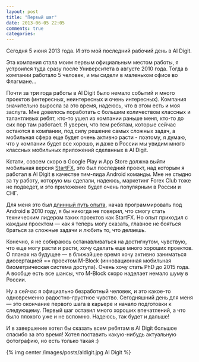 ```yaml
---
layout: post
title: "Первый шаг"
date: 2013-06-05 22:05
comments: true
categories: 
---
```

Сегодня 5 июня 2013 года. И это мой последний рабочий день в Al Digit. 

Эта компания стала моим первым официальным местом работы, я устроился туда сразу после Университета в августе 2010 года. Тогда в компании работало 5 человек, и мы сидели в маленьком офисе во Флагмане...

<!-- more -->

Почти за три года работы в Al Digit было немало событий и много проектов (интересных, неинтересных и очень интересных). Компания значительно выросла за это время, надеюсь, что в этом есть и моя заслуга. Мне довелось поработать с большим количеством классных и талантливых ребят, кто-то ушел из компании раньше меня, кто-то до сих пор там работает. Я уверен, что тем ребятам, которые сейчас остаются в компании, под силу решение самых сложных задач, а мобильная сфера еще будет очень активно расти - поэтому, я думаю, что у компании будет все хорошо, и даже в России мы увидим много классных мобильных приложений сделанных в Al Digit.

Кстати, совсем скоро в Google Play и App Store должна выйти мобильная версия [StartFХ](http://www.fxclub.org/tools_soft/startfx/), это был последний проект, над которым я работал в Al Digit в качестве тим-лида Android команды. Мне не стыдно за ту работу, которую мы сделали, надеюсь, маркетинг Forex Club тоже не подведет, и это приложение будет очень популярным в России и СНГ.

Для меня это был [длинный путь опыта](http://ru.linkedin.com/in/korovyansk/), начав программировать под Android в 2010 году, я бы никогда не поверил, что смогу стать техническим лидером таких проектов как StartFX. Но опыт приходил с каждым проектом — как я теперь могу сказать, главное не бояться браться за сложные задачи и любить то, что делаешь. 

Конечно, я не собираюсь останавливаться на достигнутом, чувствую, что еще могу расти и расти, хочу сделать еще много хороших проектов. О планах на будущее — в ближайшее время хочу активно заниматься диссертацией == проектом M-Block (инновационная мобильная биометрическая система доступа). Очень хочу стать PhD до 2015 года. А вообще есть все шансы, что M-Block скоро наделает немало шуму в России.

Ну а сейчас я официально безработный человек, и это какое-то одновременно радостно-грустное чувство. Сегодняшний день для меня — это окончание первого шага в карьере и начало подготовки к следующему. Первый шаг оставил много хороших впечатлений, а что было плохого уже и не вспомню. Надеюсь, так будет и дальше!

И в завершение хотел бы сказать всем ребятам в Al Digit большое спасибо за это время! Хотел поставить какую-нибудь актуальную фотографию, но есть только такая :)

{% img center /images/posts/aldigit.jpg Al Digit %}

